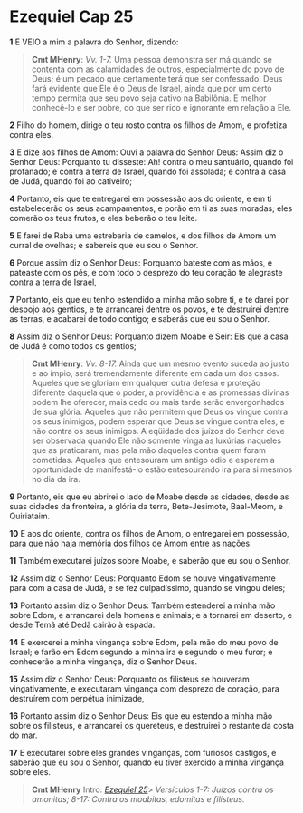 # Ezequiel Cap 25

**1** 	E VEIO a mim a palavra do Senhor, dizendo:

> **Cmt MHenry**: *Vv. 1-7.* Uma pessoa demonstra ser má quando se contenta com as calamidades de outros, especialmente do povo de Deus; é um pecado que certamente terá que ser confessado. Deus fará evidente que Ele é o Deus de Israel, ainda que por um certo tempo permita que seu povo seja cativo na Babilônia. E melhor conhecê-lo e ser pobre, do que ser rico e ignorante em relação a Ele.

**2** 	Filho do homem, dirige o teu rosto contra os filhos de Amom, e profetiza contra eles.

**3** 	E dize aos filhos de Amom: Ouvi a palavra do Senhor Deus: Assim diz o Senhor Deus: Porquanto tu disseste: Ah! contra o meu santuário, quando foi profanado; e contra a terra de Israel, quando foi assolada; e contra a casa de Judá, quando foi ao cativeiro;

**4** 	Portanto, eis que te entregarei em possessão aos do oriente, e em ti estabelecerão os seus acampamentos, e porão em ti as suas moradas; eles comerão os teus frutos, e eles beberão o teu leite.

**5** 	E farei de Rabá uma estrebaria de camelos, e dos filhos de Amom um curral de ovelhas; e sabereis que eu sou o Senhor.

**6** 	Porque assim diz o Senhor Deus: Porquanto bateste com as mãos, e pateaste com os pés, e com todo o desprezo do teu coração te alegraste contra a terra de Israel,

**7** 	Portanto, eis que eu tenho estendido a minha mão sobre ti, e te darei por despojo aos gentios, e te arrancarei dentre os povos, e te destruirei dentre as terras, e acabarei de todo contigo; e saberás que eu sou o Senhor.

**8** 	Assim diz o Senhor Deus: Porquanto dizem Moabe e Seir: Eis que a casa de Judá é como todos os gentios;

> **Cmt MHenry**: *Vv. 8-17.* Ainda que um mesmo evento suceda ao justo e ao ímpio, será tremendamente diferente em cada um dos casos. Aqueles que se gloriam em qualquer outra defesa e proteção diferente daquela que o poder, a providência e as promessas divinas podem lhe oferecer, mais cedo ou mais tarde serão envergonhados de sua glória. Aqueles que não permitem que Deus os vingue contra os seus inimigos, podem esperar que Deus se vingue contra eles, e não contra os seus inimigos. A eqüidade dos juízos do Senhor deve ser observada quando Ele não somente vinga as luxúrias naqueles que as praticaram, mas pela mão daqueles contra quem foram cometidas. Aqueles que entesouram um antigo ódio e esperam a oportunidade de manifestá-lo estão entesourando ira para si mesmos no dia da ira.

**9** 	Portanto, eis que eu abrirei o lado de Moabe desde as cidades, desde as suas cidades da fronteira, a glória da terra, Bete-Jesimote, Baal-Meom, e Quiriataim.

**10** 	E aos do oriente, contra os filhos de Amom, o entregarei em possessão, para que não haja memória dos filhos de Amom entre as nações.

**11** 	Também executarei juízos sobre Moabe, e saberão que eu sou o Senhor.

**12** 	Assim diz o Senhor Deus: Porquanto Edom se houve vingativamente para com a casa de Judá, e se fez culpadíssimo, quando se vingou deles;

**13** 	Portanto assim diz o Senhor Deus: Também estenderei a minha mão sobre Edom, e arrancarei dela homens e animais; e a tornarei em deserto, e desde Temã até Dedã cairão à espada.

**14** 	E exercerei a minha vingança sobre Edom, pela mão do meu povo de Israel; e farão em Edom segundo a minha ira e segundo o meu furor; e conhecerão a minha vingança, diz o Senhor Deus.

**15** 	Assim diz o Senhor Deus: Porquanto os filisteus se houveram vingativamente, e executaram vingança com desprezo de coração, para destruírem com perpétua inimizade,

**16** 	Portanto assim diz o Senhor Deus: Eis que eu estendo a minha mão sobre os filisteus, e arrancarei os quereteus, e destruirei o restante da costa do mar.

**17** 	E executarei sobre eles grandes vinganças, com furiosos castigos, e saberão que eu sou o Senhor, quando eu tiver exercido a minha vingança sobre eles.


> **Cmt MHenry** Intro: *[Ezequiel 25](../26A-Ez/25.md#0)*> *Versículos 1-7: Juízos contra os amonitas; 8-17: Contra os moabitas, edomitas e filisteus.*